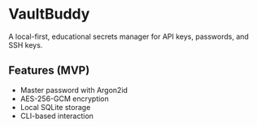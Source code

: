 # VaultBuddy
A local-first, educational secrets manager for API keys, passwords, and SSH keys.

## Features (MVP)
- Master password with Argon2id
- AES-256-GCM encryption
- Local SQLite storage
- CLI-based interaction